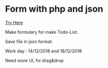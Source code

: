 # Form with php and json

[Try Here](http://thedoudou.myds.me/be_code/p6t/)

Make formulary for make Todo-List.

Save file in json format.

Work day : 14/12/2018 and 18/12/2018

Need more UI, fix drag&drop
